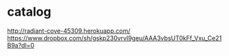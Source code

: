# catalog
http://radiant-cove-45309.herokuapp.com/
https://www.dropbox.com/sh/gskp230vrvl9geu/AAA3vbsUT0kFf_Vxu_Ce21B9a?dl=0
